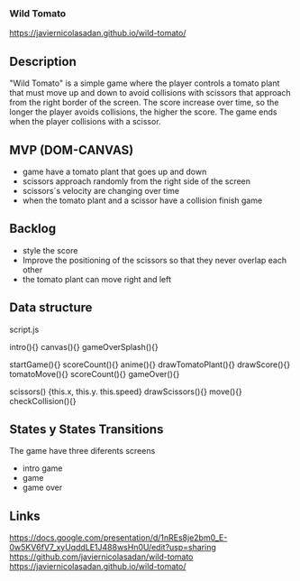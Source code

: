 ### Wild Tomato

https://javiernicolasadan.github.io/wild-tomato/

## Description

"Wild Tomato" is a simple game where the player controls a tomato plant that must move up and down to avoid collisions with scissors that approach from the right border of the screen. The score increase over time, so the longer the player avoids collisions, the higher the score. 
The game ends when the player collisions with a scissor.


## MVP (DOM-CANVAS)
- game have a tomato plant that goes up and down
- scissors approach randomly from the right side of the screen
- scissors´s velocity are changing over time
- when the tomato plant and a scissor have a collision finish game


## Backlog
- style the score
- Improve the positioning of the scissors so that they never overlap each other
- the tomato plant can move right and left


## Data structure
script.js

intro(){}
canvas(){}
gameOverSplash(){}

startGame(){}
scoreCount(){}
anime(){}
drawTomatoPlant(){}
drawScore(){}
tomatoMove(){}
scoreCount(){}
gameOver(){}

scissors() {this.x, this.y. this.speed}
drawScissors(){}
move(){}
checkCollision(){}


## States y States Transitions
The game have three diferents screens
- intro game
- game
- game over


## Links

https://docs.google.com/presentation/d/1nREs8je2bm0_E-0w5KV6fV7_xyUqddLE1J488wsHn0U/edit?usp=sharing
https://github.com/javiernicolasadan/wild-tomato
https://javiernicolasadan.github.io/wild-tomato/
